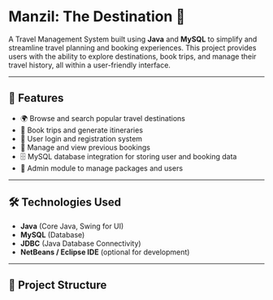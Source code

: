 # Manzil: The Destination 🧳

A Travel Management System built using **Java** and **MySQL** to simplify and streamline travel planning and booking experiences. This project provides users with the ability to explore destinations, book trips, and manage their travel history, all within a user-friendly interface.

---

## 🚀 Features

- 🌍 Browse and search popular travel destinations
- 🧾 Book trips and generate itineraries
- 👥 User login and registration system
- 📅 Manage and view previous bookings
- 🗄️ MySQL database integration for storing user and booking data
- 🔐 Admin module to manage packages and users

---

## 🛠️ Technologies Used

- **Java** (Core Java, Swing for UI)
- **MySQL** (Database)
- **JDBC** (Java Database Connectivity)
- **NetBeans / Eclipse IDE** (optional for development)

---

## 📂 Project Structure

